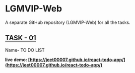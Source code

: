 # LGMVIP-Web
A separate GitHub repository (LGMVIP-Web) for all the tasks.

## [TASK - 01](https://github.com/JEET00007/react-todo-app)
Name- TO DO LIST

**live demo: [https://jeet00007.github.io/react-todo-app/](https://jeet00007.github.io/react-todo-app/)**
